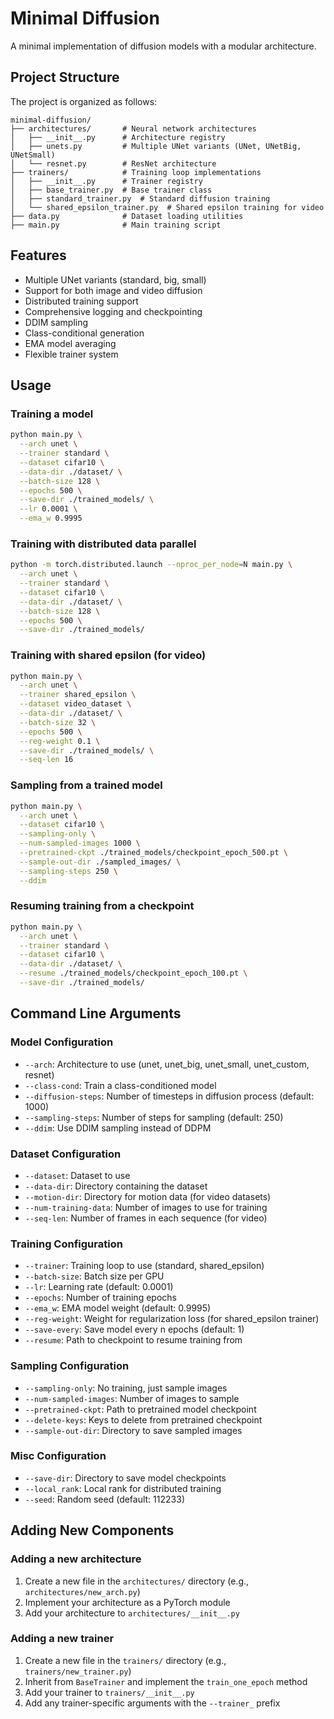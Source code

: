 # Minimal Diffusion

A minimal implementation of diffusion models with a modular architecture.

## Project Structure

The project is organized as follows:

```
minimal-diffusion/
├── architectures/       # Neural network architectures
│   ├── __init__.py      # Architecture registry
│   ├── unets.py         # Multiple UNet variants (UNet, UNetBig, UNetSmall)
│   └── resnet.py        # ResNet architecture
├── trainers/            # Training loop implementations
│   ├── __init__.py      # Trainer registry
│   ├── base_trainer.py  # Base trainer class
│   ├── standard_trainer.py  # Standard diffusion training
│   └── shared_epsilon_trainer.py  # Shared epsilon training for video
├── data.py              # Dataset loading utilities
├── main.py              # Main training script
```

## Features

- Multiple UNet variants (standard, big, small)
- Support for both image and video diffusion
- Distributed training support
- Comprehensive logging and checkpointing
- DDIM sampling
- Class-conditional generation
- EMA model averaging
- Flexible trainer system

## Usage

### Training a model

```bash
python main.py \
  --arch unet \
  --trainer standard \
  --dataset cifar10 \
  --data-dir ./dataset/ \
  --batch-size 128 \
  --epochs 500 \
  --save-dir ./trained_models/ \
  --lr 0.0001 \
  --ema_w 0.9995
```

### Training with distributed data parallel

```bash
python -m torch.distributed.launch --nproc_per_node=N main.py \
  --arch unet \
  --trainer standard \
  --dataset cifar10 \
  --data-dir ./dataset/ \
  --batch-size 128 \
  --epochs 500 \
  --save-dir ./trained_models/
```

### Training with shared epsilon (for video)

```bash
python main.py \
  --arch unet \
  --trainer shared_epsilon \
  --dataset video_dataset \
  --data-dir ./dataset/ \
  --batch-size 32 \
  --epochs 500 \
  --reg-weight 0.1 \
  --save-dir ./trained_models/ \
  --seq-len 16
```

### Sampling from a trained model

```bash
python main.py \
  --arch unet \
  --dataset cifar10 \
  --sampling-only \
  --num-sampled-images 1000 \
  --pretrained-ckpt ./trained_models/checkpoint_epoch_500.pt \
  --sample-out-dir ./sampled_images/ \
  --sampling-steps 250 \
  --ddim
```

### Resuming training from a checkpoint

```bash
python main.py \
  --arch unet \
  --trainer standard \
  --dataset cifar10 \
  --data-dir ./dataset/ \
  --resume ./trained_models/checkpoint_epoch_100.pt \
  --save-dir ./trained_models/
```

## Command Line Arguments

### Model Configuration
- `--arch`: Architecture to use (unet, unet_big, unet_small, unet_custom, resnet)
- `--class-cond`: Train a class-conditioned model
- `--diffusion-steps`: Number of timesteps in diffusion process (default: 1000)
- `--sampling-steps`: Number of steps for sampling (default: 250)
- `--ddim`: Use DDIM sampling instead of DDPM

### Dataset Configuration
- `--dataset`: Dataset to use
- `--data-dir`: Directory containing the dataset
- `--motion-dir`: Directory for motion data (for video datasets)
- `--num-training-data`: Number of images to use for training
- `--seq-len`: Number of frames in each sequence (for video)

### Training Configuration
- `--trainer`: Training loop to use (standard, shared_epsilon)
- `--batch-size`: Batch size per GPU
- `--lr`: Learning rate (default: 0.0001)
- `--epochs`: Number of training epochs
- `--ema_w`: EMA model weight (default: 0.9995)
- `--reg-weight`: Weight for regularization loss (for shared_epsilon trainer)
- `--save-every`: Save model every n epochs (default: 1)
- `--resume`: Path to checkpoint to resume training from

### Sampling Configuration
- `--sampling-only`: No training, just sample images
- `--num-sampled-images`: Number of images to sample
- `--pretrained-ckpt`: Path to pretrained model checkpoint
- `--delete-keys`: Keys to delete from pretrained checkpoint
- `--sample-out-dir`: Directory to save sampled images

### Misc Configuration
- `--save-dir`: Directory to save model checkpoints
- `--local_rank`: Local rank for distributed training
- `--seed`: Random seed (default: 112233)

## Adding New Components

### Adding a new architecture

1. Create a new file in the `architectures/` directory (e.g., `architectures/new_arch.py`)
2. Implement your architecture as a PyTorch module
3. Add your architecture to `architectures/__init__.py`

### Adding a new trainer

1. Create a new file in the `trainers/` directory (e.g., `trainers/new_trainer.py`)
2. Inherit from `BaseTrainer` and implement the `train_one_epoch` method
3. Add your trainer to `trainers/__init__.py`
4. Add any trainer-specific arguments with the `--trainer_` prefix
